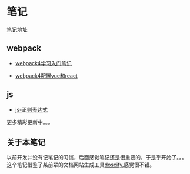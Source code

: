 # 笔记

[笔记地址](https://echohgx.github.io/notes/#/)

## webpack

* [webpack4学习入门笔记](/pages/webpack/webpack)

* [webpack4配置vue和react](/pages/webpack/webpack-vr)


## js

* [js-正则表达式](/pages/js/js-RegExp.md)

更多精彩更新中。。。



## 关于本笔记
以前开发并没有记笔记的习惯，后面感觉笔记还是很重要的，于是乎开始了。。。  
这个笔记借鉴了某前辈的文档网站生成工具[doscify](https://docsify.js.org/#/),感觉很不错。
